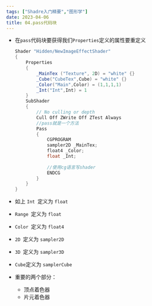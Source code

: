 ```yaml
---
tags: ["Shadre入门精要","图形学"]
date: 2023-04-06
title: 04.pass代码块 
---
```

* 在`pass`代码块要获得我们`Properties`定义的属性要重定义

  ```cs
  Shader "Hidden/NewImageEffectShader"
  {
      Properties
      {
          _MainTex ("Texture", 2D) = "white" {}
          _Cube("CubeTex",Cube) = "white" {}
          _Color("Main",Color) = (1,1,1,1)
          _Int("Int",Int) = 1
      }
      SubShader
      {
          // No culling or depth
          Cull Off ZWrite Off ZTest Always
          //pass就是一个方法
          Pass
          {
              CGPROGRAM
              sampler2D _MainTex;
              float4 _Color;
              float _Int;
              
              //使用cg语言写shader
              ENDCG
          }
      }
  }
  ```

* 如上 `Int `定义为 `float `

* `Range `定义为 `float`

* `Color `定义为 `float4`

* `2D `定义为 `sampler2D`

* `3D `定义为 `sampler3D`

* `Cube`定义为 `samplerCube`

* 重要的两个部分：

   * 顶点着色器
   * 片元着色器

    
